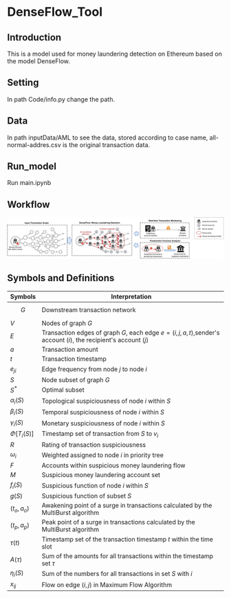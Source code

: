 # DenseFlow_Tool
## Introduction

This is a model used for money laundering detection on Ethereum based on the model DenseFlow. 

## Setting

In path Code/info.py change the path.

## Data

In path inputData/AML to see the data, stored according to case name, all-normal-addres.csv is the original transaction data.

## Run_model

Run main.ipynb

## Workflow

![image](https://github.com/DenseFlow/DenseFlow_Tool/blob/main/IMG/Fig_workflow.png)

## Symbols and Definitions  

| Symbols                   | Interpretation                                               |
| ------------------------- | ------------------------------------------------------------ |
| $$G$$                     | Downstream transaction network                               |
| $V$                       | Nodes of graph $G$                                           |
| $E$                       | Transaction edges of graph $G$, each edge $e=(i,j,a,t)$,sender's account ($i$), the recipient's account ($j$) |
| $a$                       | Transaction amount                                           |
| $t$                       | Transaction timestamp                                        |
| $e_{ji}$                  | Edge frequency from node $j$ to node $i$                     |
| $S$                       | Node subset of graph $G$                                     |
| $S^*$                     | Optimal subset                                               |
| $\alpha_i(S)$             | Topological suspiciousness of node $i$ within $S$            |
| $\beta_i(S)$              | Temporal suspiciousness of node $i$ within $S$               |
| $\gamma_i(S)$             | Monetary suspiciousness of node $i$ within $S$               |
| $\Phi\left[T_i(S)\right]$ | Timestamp set of transaction from $S$ to $v_i$               |
| $R$                       | Rating of transaction suspiciousness                         |
| $\omega_i$                | Weighted assigned to node $i$ in priority tree               |
| $F$                       | Accounts within suspicious money laundering flow             |
| $M$                       | Suspicious money laundering account set                      |
| $f_i(S)$                  | Suspicious function of node $i$ within $S$                   |
| $g(S)$                    | Suspicious function of subset $S$                            |
| $(t_o,a_o)$               | Awakening point of a surge in transactions calculated by the MultiBurst algorithm |
| $(t_p,a_p)$               | Peak point of a surge in transactions calculated by the MultiBurst algorithm |
| $\tau(t)$                 | Timestamp set of the transaction timestamp $t$ within the time slot |
| $A(\tau)$                 | Sum of the amounts for all transactions within the timestamp set $\tau$ |
| $\eta_i(S)$               | Sum of the numbers for all transactions in set $S$ with $i$  |
| $x_{ij}$                  | Flow on edge $(i,j)$ in Maximum Flow Algorithm               |



